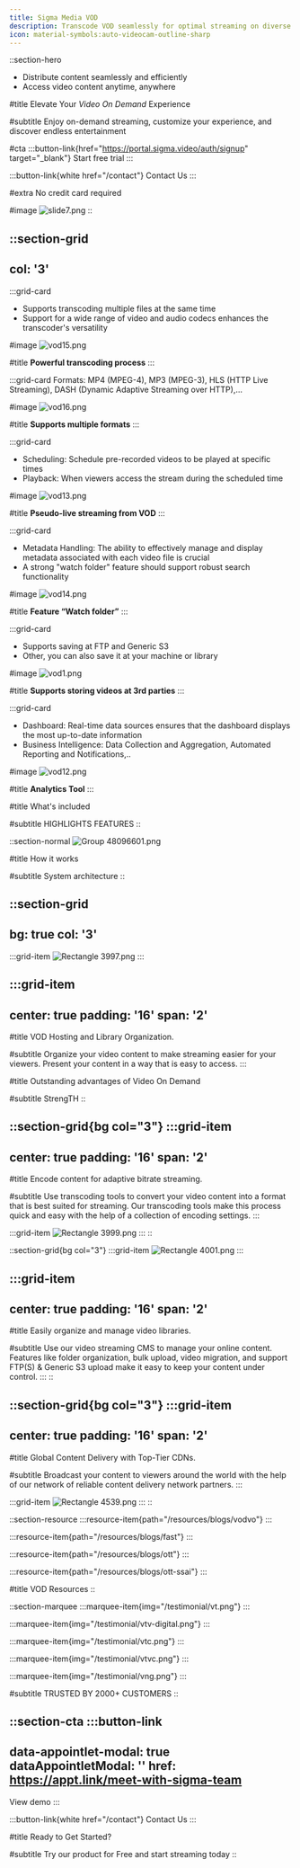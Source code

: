 ```yaml
---
title: Sigma Media VOD
description: Transcode VOD seamlessly for optimal streaming on diverse platforms.
icon: material-symbols:auto-videocam-outline-sharp
---
```


::section-hero
- Distribute content seamlessly and efficiently
- Access video content anytime, anywhere

#title
Elevate Your _Video On Demand_ Experience

#subtitle
Enjoy on-demand streaming, customize your experience, and discover endless entertainment

#cta
  :::button-link{href="https://portal.sigma.video/auth/signup" target="_blank"}
  Start free trial
  :::

  :::button-link{white href="/contact"}
  Contact Us
  :::

#extra
No credit card required

#image
![slide7.png](/VOD/slide7.png)
::

::section-grid
---
col: '3'
---
  :::grid-card
  - Supports transcoding multiple files at the same time
  - Support for a wide range of video and audio codecs enhances the transcoder's versatility
  
  #image
  ![vod15.png](/VOD/vod15.png)
  
  #title
  **Powerful transcoding process**
  :::

  :::grid-card
  Formats: MP4 (MPEG-4), MP3 (MPEG-3), HLS (HTTP Live Streaming), DASH (Dynamic Adaptive Streaming over HTTP),...
  
  #image
  ![vod16.png](/VOD/vod16.png)
  
  #title
  **Supports multiple formats**
  :::

  :::grid-card
  - Scheduling: Schedule pre-recorded videos to be played at specific times
  - Playback: When viewers access the stream during the scheduled time
  
  #image
  ![vod13.png](/VOD/vod13.png)
  
  #title
  **Pseudo-live streaming from VOD**
  :::

  :::grid-card
  - Metadata Handling: The ability to effectively manage and display metadata associated with each video file is crucial
  - A strong "watch folder" feature should support robust search functionality
  
  #image
  ![vod14.png](/VOD/vod14.png)
  
  #title
  **Feature “Watch folder”**
  :::

  :::grid-card
  - Supports saving at FTP and Generic S3
  - Other, you can also save it at your machine or library
  
  #image
  ![vod1.png](/VOD/vod1.png)
  
  #title
  **Supports storing videos at 3rd parties**
  :::

  :::grid-card
  - Dashboard: Real-time data sources ensures that the dashboard displays the most up-to-date information
  - Business Intelligence: Data Collection and Aggregation, Automated Reporting and Notifications,..
  
  #image
  ![vod12.png](/VOD/vod12.png)
  
  #title
  **Analytics Tool**
  :::

#title
What's included

#subtitle
HIGHLIGHTS FEATURES
::

::section-normal
![Group 48096601.png](/VOD/Group%2048096601.png)

#title
How it works

#subtitle
System architecture
::

::section-grid
---
bg: true
col: '3'
---
  :::grid-item
  ![Rectangle 3997.png](/VOD/Rectangle%203997.png)
  :::

  :::grid-item
  ---
  center: true
  padding: '16'
  span: '2'
  ---
  #title
  VOD Hosting and Library Organization.
  
  #subtitle
  Organize your video content to make streaming easier for your viewers. Present your content in a way that is easy to access.
  :::

#title
Outstanding advantages of Video On Demand

#subtitle
StrengTH
::

::section-grid{bg col="3"}
  :::grid-item
  ---
  center: true
  padding: '16'
  span: '2'
  ---
  #title
  Encode content for adaptive bitrate streaming.
  
  #subtitle
  Use transcoding tools to convert your video content into a format that is best suited for streaming. Our transcoding tools make this process quick and easy with the help of a collection of encoding settings.
  :::

  :::grid-item
  ![Rectangle 3999.png](/VOD/Rectangle%203999.png)
  :::
::

::section-grid{bg col="3"}
  :::grid-item
  ![Rectangle 4001.png](/VOD/Rectangle%204001.png)
  :::

  :::grid-item
  ---
  center: true
  padding: '16'
  span: '2'
  ---
  #title
  Easily organize and manage video libraries.
  
  #subtitle
  Use our video streaming CMS to manage your online content. Features like folder organization, bulk upload, video migration, and support FTP(S) & Generic S3 upload make it easy to keep your content under control.
  :::
::

::section-grid{bg col="3"}
  :::grid-item
  ---
  center: true
  padding: '16'
  span: '2'
  ---
  #title
  Global Content Delivery with Top-Tier CDNs.
  
  #subtitle
  Broadcast your content to viewers around the world with the help of our network of reliable content delivery network partners.
  :::

  :::grid-item
  ![Rectangle 4539.png](/VOD/Rectangle%204539.png)
  :::
::

::section-resource
  :::resource-item{path="/resources/blogs/vodvo"}
  :::

  :::resource-item{path="/resources/blogs/fast"}
  :::

  :::resource-item{path="/resources/blogs/ott"}
  :::

  :::resource-item{path="/resources/blogs/ott-ssai"}
  :::

#title
VOD Resources
::

::section-marquee
  :::marquee-item{img="/testimonial/vt.png"}
  :::

  :::marquee-item{img="/testimonial/vtv-digital.png"}
  :::

  :::marquee-item{img="/testimonial/vtc.png"}
  :::

  :::marquee-item{img="/testimonial/vtvc.png"}
  :::

  :::marquee-item{img="/testimonial/vng.png"}
  :::

#subtitle
TRUSTED BY 2000+ CUSTOMERS
::

::section-cta
  :::button-link
  ---
  data-appointlet-modal: true
  dataAppointletModal: ''
  href: https://appt.link/meet-with-sigma-team
  ---
  View demo
  :::

  :::button-link{white href="/contact"}
  Contact Us
  :::

#title
Ready to Get Started?

#subtitle
Try our product for Free and start streaming today
::
